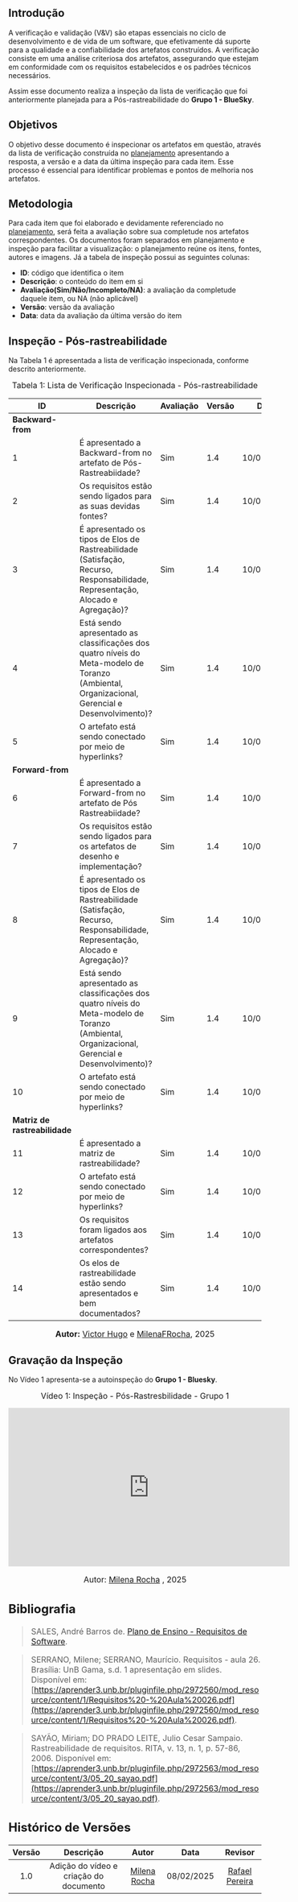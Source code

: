 ## Introdução

A verificação e validação (V&V) são etapas essenciais no ciclo de desenvolvimento e de vida de um software, que efetivamente dá suporte para a qualidade e a confiabilidade dos artefatos construídos. A verificação consiste em uma análise criteriosa dos artefatos, assegurando que estejam em conformidade com os requisitos estabelecidos e os padrões técnicos necessários.

Assim esse documento realiza a inspeção da lista de verificação que foi anteriormente planejada para a Pós-rastreabilidade do **Grupo 1 - BlueSky**.

## Objetivos

O objetivo desse documento é inspecionar os artefatos em questão, através da lista de verificação construída no [planejamento](./planejamento.md) apresentando a resposta, a versão e a data da última inspeção para cada item. Esse processo é essencial para identificar problemas e pontos de melhoria nos artefatos.

## Metodologia

Para cada item que foi elaborado e devidamente referenciado no [planejamento](./planejamento.md), será feita a avaliação sobre sua completude nos artefatos correspondentes. Os documentos foram separados em planejamento e inspeção para facilitar a visualização: o planejamento reúne os itens, fontes, autores e imagens. Já a tabela de inspeção possui as seguintes colunas:

 - **ID**: código que identifica o item
 - **Descrição**: o conteúdo do item em si
 - **Avaliação(Sim/Não/Incompleto/NA)**: a avaliação da completude daquele item, ou NA (não aplicável)
 - **Versão**: versão da avaliação
 - **Data**: data da avaliação da última versão do item

## Inspeção - Pós-rastreabilidade

Na Tabela 1 é apresentada a lista de verificação inspecionada, conforme descrito anteriormente.

<font size="3"><p style="text-align: center">Tabela 1: Lista de Verificação Inspecionada - Pós-rastreabilidade</p></font>

| ID | Descrição | Avaliação | Versão | Data |
|----|-----------|-------|-------|--------|
|**Backward-from** |
| 1  | É apresentado a Backward-from no artefato de Pós-Rastreabiidade? | Sim |1.4 |10/02/2025|
| 2 | Os requisitos estão sendo ligados para as suas devidas fontes? | Sim |1.4 |10/02/2025|
| 3 | É apresentado os tipos de Elos de Rastreabilidade (Satisfação, Recurso, Responsabilidade, Representação, Alocado e Agregação)? | Sim |1.4 |10/02/2025|
| 4 | Está sendo apresentado as classificações dos quatro níveis do Meta-modelo de Toranzo (Ambiental, Organizacional, Gerencial e Desenvolvimento)? | Sim |1.4 |10/02/2025|
| 5 | O artefato está sendo conectado por meio de hyperlinks? | Sim |1.4 |10/02/2025|
|**Forward-from**|
| 6 | É apresentado a Forward-from no artefato de Pós Rastreabiidade? | Sim |1.4 |10/02/2025|
| 7 | Os requisitos estão sendo ligados para os artefatos de desenho e implementação?  | Sim |1.4 |10/02/2025|
| 8 | É apresentado os tipos de Elos de Rastreabilidade (Satisfação, Recurso, Responsabilidade, Representação, Alocado e Agregação)? | Sim |1.4 |10/02/2025|
| 9 | Está sendo apresentado as classificações dos quatro níveis do Meta-modelo de Toranzo (Ambiental, Organizacional, Gerencial e Desenvolvimento)? | Sim |1.4 |10/02/2025|
| 10 | O artefato está sendo conectado por meio de hyperlinks? | Sim |1.4 |10/02/2025|
| **Matriz de rastreabilidade**|
| 11 | É apresentado a matriz de rastreabilidade?  | Sim |1.4 |10/02/2025|
| 12 | O artefato está sendo conectado por meio de hyperlinks? | Sim |1.4 |10/02/2025|
| 13  | Os requisitos foram ligados aos artefatos correspondentes? | Sim |1.4 |10/02/2025|
| 14 |  Os elos de rastreabilidade estão sendo apresentados e bem documentados? | Sim |1.4 |10/02/2025|

<font size="3"><p style="text-align: center"><b>Autor:</b> [Victor Hugo](https://github.com/VHbernardes) e [MilenaFRocha](https://github.com/MilenaFRocha), 2025</p></font>


## Gravação da Inspeção

No Vídeo 1 apresenta-se a autoinspeção do **Grupo 1 - Bluesky**.

<font size="3"><p style="text-align: center"> Vídeo 1: Inspeção - Pós-Rastresbilidade - Grupo 1 <p><font>

<div align="center">
<iframe width="560" height="315" src="https://www.youtube.com/embed/VMGk9iK8ZKA?si=nmHGoD_dPBQqAQsa" title="YouTube video player" frameborder="0" allow="accelerometer; autoplay; clipboard-write; encrypted-media; gyroscope; picture-in-picture; web-share" referrerpolicy="strict-origin-when-cross-origin" allowfullscreen></iframe>
</div>

<font size="3"><p style="text-align: center"> Autor: [Milena Rocha](https://github.com/MilenaFRocha) , 2025 <p><font>

## **Bibliografia**

> SALES, André Barros de. <a href="https://aprender3.unb.br/pluginfile.php/2972367/mod_resource/content/51/Plano_de_Ensino%20RE%20022024%20Turma%2002%20v1.pdf">Plano de Ensino - Requisitos de Software</a>. 

> SERRANO, Milene; SERRANO, Maurício. Requisitos - aula 26. Brasília: UnB Gama, s.d. 1 apresentação em slides. Disponível em: [https://aprender3.unb.br/pluginfile.php/2972560/mod_resource/content/1/Requisitos%20-%20Aula%20026.pdf](https://aprender3.unb.br/pluginfile.php/2972560/mod_resource/content/1/Requisitos%20-%20Aula%20026.pdf). 

> SAYÃO, Miriam; DO PRADO LEITE, Julio Cesar Sampaio. Rastreabilidade de requisitos. RITA, v. 13, n. 1, p. 57-86, 2006. Disponível em: [https://aprender3.unb.br/pluginfile.php/2972563/mod_resource/content/3/05_20_sayao.pdf](https://aprender3.unb.br/pluginfile.php/2972563/mod_resource/content/3/05_20_sayao.pdf).

## Histórico de Versões

| Versão |          Descrição              |     Autor      |      Data      |   Revisor     | 
|:------:|:-------------------------------:|:--------------:|:--------------:|:-------------:|
|  1.0   | Adição do vídeo e criação do documento |[Milena Rocha](https://github.com/MilenaFRocha) | 08/02/2025 | [Rafael Pereira](https://github.com/rafgpereira)  |
